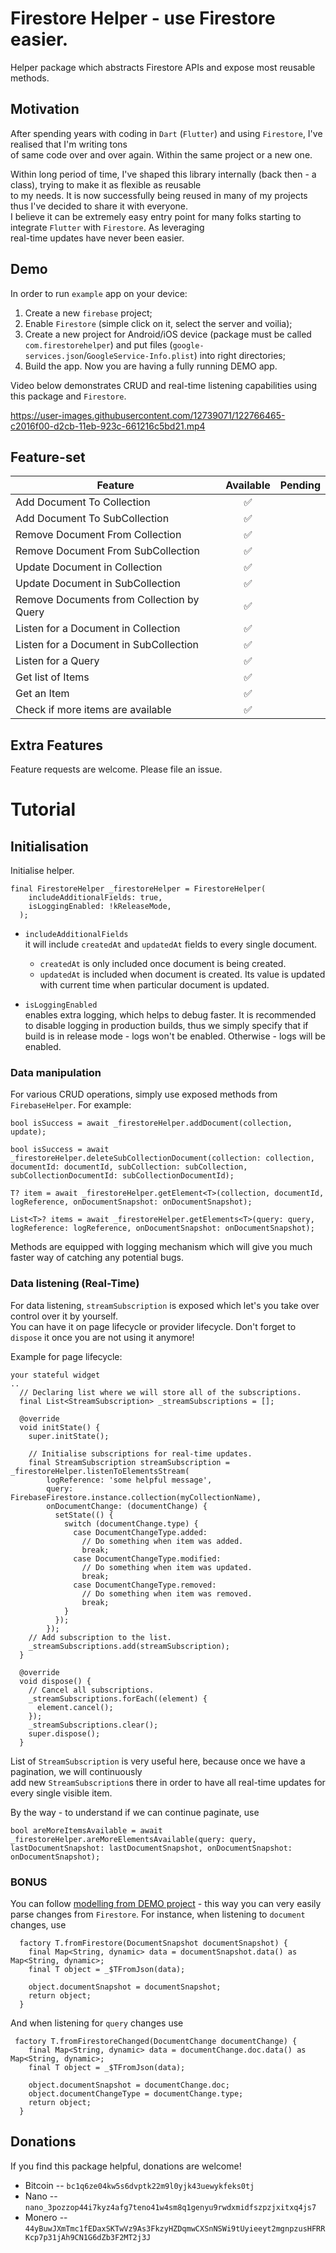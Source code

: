 # Firestore Helper - use Firestore easier.

Helper package which abstracts Firestore APIs and expose most reusable methods.

## Motivation
After spending years with coding in `Dart` (`Flutter`) and using `Firestore`, I've realised that I'm writing tons  
of same code over and over again. Within the same project or a new one.  

Within long period of time, I've shaped this library internally (back then - a class), trying to make it as flexible as reusable  
to my needs. It is now successfully being reused in many of my projects thus I've decided to share it with everyone.  
I believe it can be extremely easy entry point for many folks starting to integrate `Flutter` with `Firestore`. As leveraging  
real-time updates have never been easier.

## Demo  
In order to run `example` app on your device:  
1. Create a new `firebase` project;
2. Enable `Firestore` (simple click on it, select the server and voilia);
3. Create a new project for Android/iOS device (package must be called `com.firestorehelper`) and put files (`google-services.json`/`GoogleService-Info.plist`) into right directories;
4. Build the app. Now you are having a fully running DEMO app.  

Video below demonstrates CRUD and real-time listening capabilities using this package and `Firestore`. 

https://user-images.githubusercontent.com/12739071/122766465-c2016f00-d2cb-11eb-923c-661216c5bd21.mp4

## Feature-set

| Feature                                       |   Available    |  Pending  |
| --------------------------------------------- | :------------: | :-------: | 
| Add Document To Collection                    |       ✅       |           |  
| Add Document To SubCollection                 |       ✅       |           |
| Remove Document From Collection               |       ✅       |           |
| Remove Document From SubCollection            |       ✅       |           |
| Update Document in Collection                 |       ✅       |           |
| Update Document in SubCollection              |       ✅       |           |
| Remove Documents from Collection by Query     |       ✅       |           |
| Listen for a Document in Collection           |       ✅       |           |
| Listen for a Document in SubCollection        |       ✅       |           |
| Listen for a Query                            |       ✅       |           |
| Get list of Items                             |       ✅       |           |
| Get an Item                                   |       ✅       |           |
| Check if more items are available             |       ✅       |           |

## Extra Features  

Feature requests are welcome. Please file an issue.

# Tutorial  

## Initialisation  

Initialise helper.  
```
final FirestoreHelper _firestoreHelper = FirestoreHelper(
    includeAdditionalFields: true,
    isLoggingEnabled: !kReleaseMode,
  );
```
- `includeAdditionalFields`  
it will include `createdAt` and `updatedAt` fields to every single document.  
  - `createdAt` is only included once document is being created.  
  - `updatedAt` is included when document is created. Its value is updated with current time when particular document is updated.  

- `isLoggingEnabled`  
enables extra logging, which helps to debug faster. It is recommended to disable logging in production builds,
thus we simply specify that if build is in release mode - logs won't be enabled. Otherwise - logs will be enabled.

### Data manipulation  
For various CRUD operations, simply use exposed methods from `FirebaseHelper`. For example:  
```
bool isSuccess = await _firestoreHelper.addDocument(collection, update);

bool isSuccess = await _firestoreHelper.deleteSubCollectionDocument(collection: collection, documentId: documentId, subCollection: subCollection, subCollectionDocumentId: subCollectionDocumentId);

T? item = await _firestoreHelper.getElement<T>(collection, documentId, logReference, onDocumentSnapshot: onDocumentSnapshot);

List<T>? items = await _firestoreHelper.getElements<T>(query: query, logReference: logReference, onDocumentSnapshot: onDocumentSnapshot);
```

Methods are equipped with logging mechanism which will give you much faster way of catching any potential bugs.  

### Data listening (Real-Time)  
For data listening, `streamSubscription` is exposed which let's you take over control over it by yourself.  
You can have it on page lifecycle or provider lifecycle. Don't forget to `dispose` it once you are not using it anymore!  

Example for page lifecycle:
```
your stateful widget
..
  // Declaring list where we will store all of the subscriptions.
  final List<StreamSubscription> _streamSubscriptions = [];

  @override
  void initState() {
    super.initState();
    
    // Initialise subscriptions for real-time updates.
    final StreamSubscription streamSubscription = _firestoreHelper.listenToElementsStream(
        logReference: 'some helpful message',
        query: FirebaseFirestore.instance.collection(myCollectionName),
        onDocumentChange: (documentChange) {
          setState(() {
            switch (documentChange.type) {
              case DocumentChangeType.added:
                // Do something when item was added.
                break;
              case DocumentChangeType.modified:
                // Do something when item was updated.
                break;
              case DocumentChangeType.removed:
                // Do something when item was removed.
                break;
            }
          });
        });
    // Add subscription to the list.
    _streamSubscriptions.add(streamSubscription);
  }

  @override
  void dispose() {
    // Cancel all subscriptions.
    _streamSubscriptions.forEach((element) {
      element.cancel();
    });
    _streamSubscriptions.clear();
    super.dispose();
  }
```
List of `StreamSubscription` is very useful here, because once we have a pagination, we will continuously  
add new `StreamSubscription`s there in order to have all real-time updates for every single visible item.  

By the way - to understand if we can continue paginate, use 
```
bool areMoreItemsAvailable = await _firestoreHelper.areMoreElementsAvailable(query: query, lastDocumentSnapshot: lastDocumentSnapshot, onDocumentSnapshot: onDocumentSnapshot);
```

### BONUS  
You can follow [modelling from DEMO project](https://github.com/deimantasa/firestore-helper/blob/main/example/lib/note.dart) - this way you can very easily parse changes from `Firestore`. For instance, when listening to `document` changes, use
```
  factory T.fromFirestore(DocumentSnapshot documentSnapshot) {
    final Map<String, dynamic> data = documentSnapshot.data() as Map<String, dynamic>;
    final T object = _$TFromJson(data);

    object.documentSnapshot = documentSnapshot;
    return object;
  }
```
And when listening for `query` changes use
```
 factory T.fromFirestoreChanged(DocumentChange documentChange) {
    final Map<String, dynamic> data = documentChange.doc.data() as Map<String, dynamic>;
    final T object = _$TFromJson(data);

    object.documentSnapshot = documentChange.doc;
    object.documentChangeType = documentChange.type;
    return object;
  }
```

## Donations
If you find this package helpful, donations are welcome!
- Bitcoin
-- `bc1q6ze04kw5s6dvptk22m9l0yjk43uewykfeks0tj`
- Nano
-- `nano_3pozzop44i7kyz4afg7teno41w4sm8q1genyu9rwdxmidfszpzjxitxq4js7`
- Monero
-- `44yBuwJXmTmc1fEDaxSKTwVz9As3FkzyHZDqmwCXSnNSWi9tUyieeyt2mgnpzusHFRRKcp7p31jAh9CN1G6dZb3F2MT2j3J`
